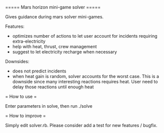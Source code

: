 ===== Mars horizon mini-game solver =====

Gives guidance during mars solver mini-games.

Features:
* optimizes number of actions to let user account for incidents requiring extra-electricity
* help with heat, thrust, crew management
* suggest to let electricity recharge when necessary

Downsides:
* does not predict incidents
* when heat gain is random, solver accounts for the worst case. This is a downside since many interesting reactions requires heat. User need to delay those reactions until enough heat

= How to use =

Enter parameters in solve, then run ./solve

= How to improve =

Simply edit solver.rb. Please consider add a test for new features / bugfix.
